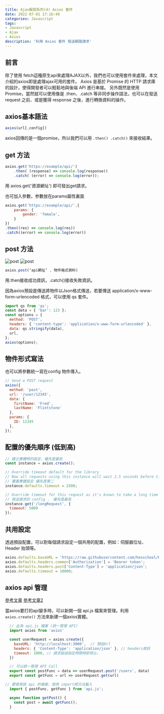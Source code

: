 ```yaml
---
title: Ajax解說系列(4) Axios 套件
date: 2022-07-01 17:16:49
categories: Javascript
tags: 
- Javascript
- Ajax
- Axios
description: '利用 Axios 套件 發送網路請求'
---
```


## 前言

除了使用 fetch這種原生api來處理AJAX以外，我們也可以使用套件來處理，本文介紹的axios即是處理ajax可用的套件。
Axios 是基於 Promise 的 HTTP 請求庫的設計，使得開發者可以輕鬆地與後端 API 進行串接。
另外既然是使用 Promise，當然就可以使用像是 .then、.catch 等非同步操作語法，也可以在發送 request 之前、或是獲得 response 之後，進行轉換資料的操作。

## axios基本語法

``` js
axios(url[,config])
```

axios回傳的是一個promise，所以我們可以用 `.then() .catch()` 來接收結果。

## get 方法

``` js
axios.get('https://example/api/')
    .then( (response) => console.log(response))
    .catch( (error) => console.log(error));
```

用 axios.get('資源網址') 即可發出get請求。

也可加入參數，参數放在params屬性裏面

``` js
axios.get('https://example/api/',{
    params: {
        gender: 'female',
    }
})
.then((res) => console.log(res))
.catch((error) => console.log(error))
```

## post 方法

![post](https://miro.medium.com/max/1155/1*wUR2CLqYOBdpxogkcB-5aA.png)
![post](https://miro.medium.com/max/1155/1*pwaLtrNzCstPuhKF9p6Spg.png)

``` js
axios.post(‘api網址’ , 物件格式資料)
```
用.then接收成功資訊，.catch()接收失敗資訊。

因為axios預設是傳送將物件以Json格式傳送，若要傳送 application/x-www-form-urlencoded 格式，可以使用 qs 套件。

``` js
import qs from 'qs';
const data = { 'bar': 123 };
const options = {
  method: 'POST',
  headers: { 'content-type': 'application/x-www-form-urlencoded' },
  data: qs.stringify(data),
  url,
};
axios(options);
```

## 物件形式寫法

也可以將參數統一寫在config 物件傳入。

``` js
// Send a POST request
axios({
  method: 'post',
  url: '/user/12345',
  data: {
    firstName: 'Fred',
    lastName: 'Flintstone'
  },
  params: {
    ID: 12345
  },
});
```

## 配置的優先順序 (低到高)

``` js
// 建立實體時的設定，優先度最低
const instance = axios.create();

// Override timeout default for the library
// Now all requests using this instance will wait 2.5 seconds before timing out
// 覆蓋實體設定 優先度第二
instance.defaults.timeout = 2500;

// Override timeout for this request as it's known to take a long time
// 發送請求的 config ， 優先度最高
instance.get('/longRequest', {
  timeout: 5000
});
```

## 共用設定

透過預設配置，可以對每個請求設定一個共用的配置，例如：伺服器位址、Header 抬頭等。

```js
axios.defaults.baseURL = 'https://raw.githubusercontent.com/hexschool/KCGTravel/master/datastore_search.json';
axios.defaults.headers.common['Authorization'] = 'Bearer token';
axios.defaults.headers.post['Content-Type'] = 'application/json';
axios.defaults.timeout = 10000;
```

## axios api 管理

[參考文章](https://medium.com/i-am-mike/%E4%BD%BF%E7%94%A8axios%E6%99%82%E4%BD%A0%E7%9A%84api%E9%83%BD%E6%80%8E%E9%BA%BC%E7%AE%A1%E7%90%86-557d88365619)
[參考文章2](https://ithelp.ithome.com.tw/articles/10212121)

當axios要打的api變多時，可以新開一個 api.js 檔案來管理。利用 `axios.create()` 方法來新建一個axios實體。

``` js
  // 此為 api.js 檔案 (統一管理 API)
  import axios from 'axios'

  const userRequest = axios.create({
    baseURL: 'http://localhost:3000',  // 預設Url
    headers: { 'Content-Type': 'application/json' }, // headers資訊
    timeout: 1000, // 請求超過指定時間時即停止。
  })

  // 可以統一管理 API Call
  export const postFunc = data => userRequest.post('/users', data)
  export const getFunc = url => userRequest.get(url)
```

``` js
// 要使用該 api 的檔案，使用 import將方法載入
  import { postFunc, getFunc } from 'api.js'; 

  async function getPost() {
    const post = await getFunc();
  }
```






